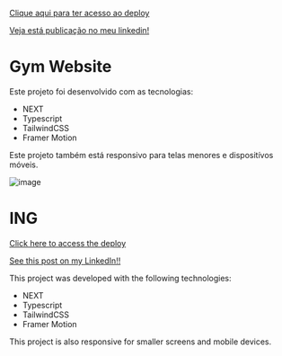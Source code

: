 <a href="https://gym-web-site-next-tailwind-css-framer-motion.vercel.app/">Clique aqui para ter acesso ao deploy</a>

<a href="https://www.linkedin.com/posts/gustavo-gantois-2839b5168_dev-frontend-estudos-activity-7245596300295979009-yRi4?utm_source=share&utm_medium=member_desktop">Veja está publicação no meu linkedin!</a>

<h1>Gym Website</h1>

<p>Este projeto foi desenvolvido com as tecnologias:</p>

<ul>
  <li>NEXT</li>
  <li>Typescript</li>
  <li>TailwindCSS</li>
  <li>Framer Motion</LI>
</ul>


<p>Este projeto também está responsivo para telas menores e dispositívos móveis.</p>

![image](https://github.com/user-attachments/assets/c1e17ed2-1a97-4966-9849-c87583b36694)



<h1>ING</h1>

<a href="https://gym-web-site-next-tailwind-css-framer-motion.vercel.app/">Click here to access the deploy</a>

<a href="https://www.linkedin.com/posts/gustavo-gantois-2839b5168_dev-frontend-estudos-activity-7245596300295979009-yRi4?utm_source=share&utm_medium=member_desktop">See this post on my LinkedIn!!</a>


<p>This project was developed with the following technologies:</p>

<ul>
<li>NEXT</li>
<li>Typescript</li>
<li>TailwindCSS</li>
<li>Framer Motion</LI>
</ul>

<p>This project is also responsive for smaller screens and mobile devices.</p>

